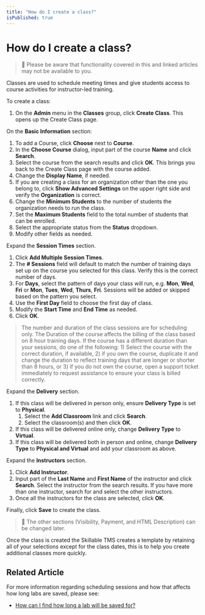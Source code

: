 ```yaml
---
title: "How do I create a class?"
isPublished: true
---
```


# How do I create a class?

> :small_blue_diamond: Please be aware that functionality covered in this and linked articles may not be available to you.


Classes are used to schedule meeting times and give students access to course activities for instructor-led training. 

To create a class: 
1. On the **Admin** menu in the **Classes** group, click **Create Class**. This opens up the Create Class page. 

On the **Basic Information** section: 
1. To add a Course, click **Choose** next to **Course**. 
1. In the **Choose Course** dialog, input part of the course **Name** and click **Search**. 
1. Select the course from the search results and click **OK**. This brings you back to the Create Class page with the course added. 
1. Change the **Display Name**, if needed. 
1. If you are creating a class for an organization other than the one you belong to, click **Show Advanced Settings** on the upper right side and verify the **Organization** is correct. 
1. Change the **Minimum Students** to the number of students the organization needs to run the class.
1. Set the **Maximum Students** field to the total number of students that can be enrolled. 
1. Select the appropriate status from the **Status** dropdown.
1. Modify other fields as needed.

Expand the **Session Times** section. 
1. Click **Add Multiple Session Times**. 
1. The **# Sessions** field will default to match the number of training days set up on the course you selected for this class. Verify this is the correct number of days. 
1. For **Days**, select the pattern of days your class will run, e.g. **Mon**, **Wed**, **Fri** or **Mon**, **Tues**, **Wed**, **Thurs**, **Fri**. Sessions will be added or skipped based on the pattern you select. 
1. Use the **First Day** field to choose the first day of class. 
1. Modify the **Start Time** and **End Time** as needed. 
1. Click **OK**.

> The number and duration of the class sessions are for scheduling only. The Duration of the course affects the billing of the class based on 8 hour training days. If the course has a different duration than your sessions, do one of the following: 1) Select the course with the correct duration, if available, 2) if you own the course, duplicate it and change the duration to reflect training days that are longer or shorter than 8 hours, or 3) if you do not own the course, open a support ticket immediately to request assistance to ensure your class is billed correctly.

Expand the **Delivery** section. 
1. If this class will be delivered in person only, ensure **Delivery Type** is set to **Physical**.
   1. Select the **Add Classroom** link and click **Search**. 
   1. Select the classroom(s) and then click **OK**.
1. If this class will be delivered online only, change **Delivery Type** to **Virtual**.
1. If this class will be delivered both in person and online, change **Delivery Type** to **Physical and Virtual** and add your classroom as above.

Expand the **Instructors** section.
1. Click **Add Instructor**. 
1. Input part of the **Last Name** and **First Name** of the instructor and click **Search**. Select the instructor from the search results. If you have more than one instructor, search for and select the other instructors. 
1. Once all the instructors for the class are selected, click **OK**.

Finally, click **Save** to create the class. 

> :small_orange_diamond: The other sections (Visibility, Payment, and HTML Description) can be changed later. 

Once the class is created the Skillable TMS creates a template by retaining all of your selections except for the class dates, this is to help you create additional classes more quickly.

## Related Article
For more information regarding scheduling sessions and how that affects how long labs are saved, please see:

- [How can I find how long a lab will be saved for?](/tms/tms-administrators/courses-and-activities/labs/find-how-long-lab-will-be-saved-for.md)
